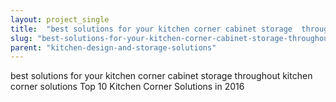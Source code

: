 ```yaml
---
layout: project_single
title:  "best solutions for your kitchen corner cabinet storage  throughout kitchen corner solutions Top 10 Kitchen Corner Solutions in 2016"
slug: "best-solutions-for-your-kitchen-corner-cabinet-storage-throughout-kitchen-corner-solutions-top-10-kitchen-corner"
parent: "kitchen-design-and-storage-solutions"
---
```

best solutions for your kitchen corner cabinet storage  throughout kitchen corner solutions Top 10 Kitchen Corner Solutions in 2016